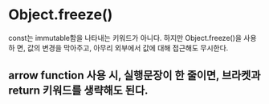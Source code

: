 # Object.freeze()

const는 immutable함을 나타내는 키워드가 아니다. 하지만 Object.freeze()을 사용하
면, 값의 변경을 막아주고, 아무리 외부에서 값에 대해 접근해도 무시한다.

## arrow function 사용 시, 실행문장이 한 줄이면, 브라켓과 return 키워드를 생략해도 된다.
